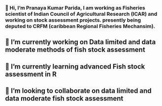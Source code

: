 ### 👋 Hi, I’m Pranaya Kumar Parida, I am working as Fisheries  scientist of Indian Council of Agricultural Research (ICAR) and working on stock assessment projects. presently being deputed to CRFM (caribbean Regional Fisheries Mechansim).


## 🔭 I’m currently working on Data limited and data moderate methods of fish stock assessment
## 🌱 I’m currently learning  advanced Fish stock assessment in R 
## 👯 I’m looking to collaborate on data limited and data moderate fish stock assessment 


<!--
**pranayaparida/pranayaparida** is a ✨ _special_ ✨ repository because its `README.md` (this file) appears on your GitHub profile.

Here are some ideas to get you started:

- 🔭 I’m currently working on ...
- 🌱 I’m currently learning ...
- 👯 I’m looking to collaborate on ...
- 🤔 I’m looking for help with ...
- 💬 Ask me about ...
- 📫 How to reach me: ...
- 😄 Pronouns: ...
- ⚡ Fun fact: ...
-->
